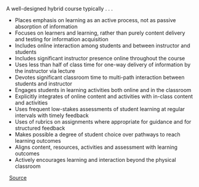 A well-designed hybrid course typically . . .

-   Places emphasis on learning as an active process, not as passive
    absorption of information
-   Focuses on learners and learning, rather than purely content
    delivery and testing for information acquisition
-   Includes online interaction among students and between instructor
    and students
-   Includes significant instructor presence online throughout the
    course
-   Uses less than half of class time for one-way delivery of
    information by the instructor via lecture
-   Devotes significant classroom time to multi-path interaction between
    students and instructor
-   Engages students in learning activities both online and in the
    classroom
-   Explicitly integrates of online content and activities with in-class
    content and activities
-   Uses frequent low-stakes assessments of student learning at regular
    intervals with timely feedback
-   Uses of rubrics on assignments where appropriate for guidance and
    for structured feedback
-   Makes possible a degree of student choice over pathways to reach
    learning outcomes
-   Aligns content, resources, activities and assessment with learning
    outcomes
-   Actively encourages learning and interaction beyond the physical
    classroom

 
[Source](http://oregonstate.edu/ctl/sites/default/files/traits-well-designed-hybrid-course.pdf)
